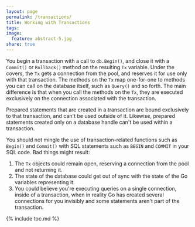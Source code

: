 ```yaml
---
layout: page
permalink: /transactions/
title: Working with Transactions
tags: 
image:
  feature: abstract-5.jpg
share: true
---
```


You begin a transaction with a call to `db.Begin()`, and close it with a `Commit()` or `Rollback()`
method on the resulting `Tx` variable. Under the covers, the `Tx` gets a connection from the pool,
and reserves it for use only with that transaction. The methods on the `Tx` map one-for-one
to methods you can call on the database itself, such as `Query()` and so forth. The main difference is
that when you call the methods on the `Tx`, they are executed exclusively on the connection associated
with the transaction.

Prepared statements that are created in a transaction are bound exclusively to that transaction, and
can't be used outside of it. Likewise, prepared statements created only on a database handle can't be
used within a transaction.

You should not mingle the use of transaction-related functions such as `Begin()` and `Commit()` with
SQL statements such as `BEGIN` and `COMMIT` in your SQL code. Bad things might result:

1. The `Tx` objects could remain open, reserving a connection from the pool and not returning it.
2. The state of the database could get out of sync with the state of the Go variables representing it.
3. You could believe you're executing queries on a single connection, inside of a transaction, when in reality Go has created several connections for you invisibly and some statements aren't part of the transaction.

{% include toc.md %}
